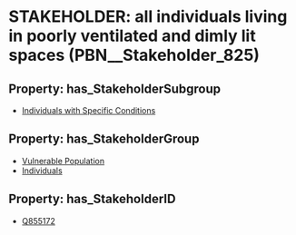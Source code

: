 # STAKEHOLDER: __all individuals living in poorly ventilated and dimly lit spaces__ (PBN__Stakeholder_825)

## Property: has_StakeholderSubgroup

* [Individuals with Specific Conditions](PBN__StakeholderSubgroup_86)

## Property: has_StakeholderGroup

* [Vulnerable Population](PBN__StakeholderGroup_6)
* [Individuals](PBN__StakeholderGroup_9)

## Property: has_StakeholderID

* [Q855172](Q855172)

